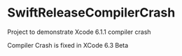 # SwiftReleaseCompilerCrash
Project to demonstrate Xcode 6.1.1 compiler crash


Compiler Crash is fixed in XCode 6.3 Beta
